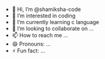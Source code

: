 - 👋 Hi, I’m @shamiksha-code
- 👀 I’m interested in coding
- 🌱 I’m currently learning c language
- 💞️ I’m looking to collaborate on ...
- 📫 How to reach me ...
- 😄 Pronouns: ...
- ⚡ Fun fact: ...

<!---
shamiksha-code/shamiksha-code is a ✨ special ✨ repository because its `README.md` (this file) appears on your GitHub profile.
You can click the Preview link to take a look at your changes.
--->

